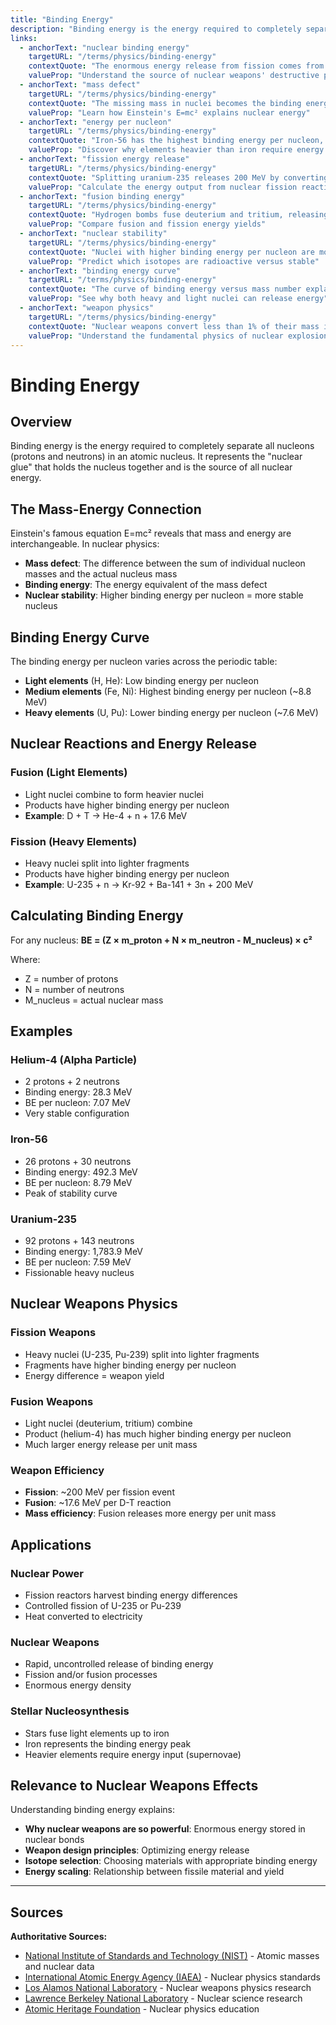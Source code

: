 ```yaml
---
title: "Binding Energy"
description: "Binding energy is the energy required to completely separate all nucleons (protons and neutrons) in an atomic nucleus."
links:
  - anchorText: "nuclear binding energy"
    targetURL: "/terms/physics/binding-energy"
    contextQuote: "The enormous energy release from fission comes from converting binding energy to kinetic energy"
    valueProp: "Understand the source of nuclear weapons' destructive power"
  - anchorText: "mass defect"
    targetURL: "/terms/physics/binding-energy"
    contextQuote: "The missing mass in nuclei becomes the binding energy that holds them together"
    valueProp: "Learn how Einstein's E=mc² explains nuclear energy"
  - anchorText: "energy per nucleon"
    targetURL: "/terms/physics/binding-energy"
    contextQuote: "Iron-56 has the highest binding energy per nucleon, making it the most stable"
    valueProp: "Discover why elements heavier than iron require energy to create"
  - anchorText: "fission energy release"
    targetURL: "/terms/physics/binding-energy"
    contextQuote: "Splitting uranium-235 releases 200 MeV by converting binding energy"
    valueProp: "Calculate the energy output from nuclear fission reactions"
  - anchorText: "fusion binding energy"
    targetURL: "/terms/physics/binding-energy"
    contextQuote: "Hydrogen bombs fuse deuterium and tritium, releasing binding energy"
    valueProp: "Compare fusion and fission energy yields"
  - anchorText: "nuclear stability"
    targetURL: "/terms/physics/binding-energy"
    contextQuote: "Nuclei with higher binding energy per nucleon are more stable"
    valueProp: "Predict which isotopes are radioactive versus stable"
  - anchorText: "binding energy curve"
    targetURL: "/terms/physics/binding-energy"
    contextQuote: "The curve of binding energy versus mass number explains both fission and fusion"
    valueProp: "See why both heavy and light nuclei can release energy"
  - anchorText: "weapon physics"
    targetURL: "/terms/physics/binding-energy"
    contextQuote: "Nuclear weapons convert less than 1% of their mass into energy via binding energy"
    valueProp: "Understand the fundamental physics of nuclear explosions"
---
```


# Binding Energy

## Overview

Binding energy is the energy required to completely separate all nucleons (protons and neutrons) in an atomic nucleus. It represents the "nuclear glue" that holds the nucleus together and is the source of all nuclear energy.

## The Mass-Energy Connection

Einstein's famous equation E=mc² reveals that mass and energy are interchangeable. In nuclear physics:
- **Mass defect**: The difference between the sum of individual nucleon masses and the actual nucleus mass
- **Binding energy**: The energy equivalent of the mass defect
- **Nuclear stability**: Higher binding energy per nucleon = more stable nucleus

## Binding Energy Curve

The binding energy per nucleon varies across the periodic table:
- **Light elements** (H, He): Low binding energy per nucleon
- **Medium elements** (Fe, Ni): Highest binding energy per nucleon (~8.8 MeV)
- **Heavy elements** (U, Pu): Lower binding energy per nucleon (~7.6 MeV)

## Nuclear Reactions and Energy Release

### Fusion (Light Elements)
- Light nuclei combine to form heavier nuclei
- Products have higher binding energy per nucleon
- **Example**: D + T → He-4 + n + 17.6 MeV

### Fission (Heavy Elements)
- Heavy nuclei split into lighter fragments
- Products have higher binding energy per nucleon
- **Example**: U-235 + n → Kr-92 + Ba-141 + 3n + 200 MeV

## Calculating Binding Energy

For any nucleus:
**BE = (Z × m_proton + N × m_neutron - M_nucleus) × c²**

Where:
- Z = number of protons
- N = number of neutrons
- M_nucleus = actual nuclear mass

## Examples

### Helium-4 (Alpha Particle)
- 2 protons + 2 neutrons
- Binding energy: 28.3 MeV
- BE per nucleon: 7.07 MeV
- Very stable configuration

### Iron-56
- 26 protons + 30 neutrons
- Binding energy: 492.3 MeV
- BE per nucleon: 8.79 MeV
- Peak of stability curve

### Uranium-235
- 92 protons + 143 neutrons
- Binding energy: 1,783.9 MeV
- BE per nucleon: 7.59 MeV
- Fissionable heavy nucleus

## Nuclear Weapons Physics

### Fission Weapons
- Heavy nuclei (U-235, Pu-239) split into lighter fragments
- Fragments have higher binding energy per nucleon
- Energy difference = weapon yield

### Fusion Weapons
- Light nuclei (deuterium, tritium) combine
- Product (helium-4) has much higher binding energy per nucleon
- Much larger energy release per unit mass

### Weapon Efficiency
- **Fission**: ~200 MeV per fission event
- **Fusion**: ~17.6 MeV per D-T reaction
- **Mass efficiency**: Fusion releases more energy per unit mass

## Applications

### Nuclear Power
- Fission reactors harvest binding energy differences
- Controlled fission of U-235 or Pu-239
- Heat converted to electricity

### Nuclear Weapons
- Rapid, uncontrolled release of binding energy
- Fission and/or fusion processes
- Enormous energy density

### Stellar Nucleosynthesis
- Stars fuse light elements up to iron
- Iron represents the binding energy peak
- Heavier elements require energy input (supernovae)

## Relevance to Nuclear Weapons Effects

Understanding binding energy explains:
- **Why nuclear weapons are so powerful**: Enormous energy stored in nuclear bonds
- **Weapon design principles**: Optimizing energy release
- **Isotope selection**: Choosing materials with appropriate binding energy
- **Energy scaling**: Relationship between fissile material and yield

---

## Sources

**Authoritative Sources:**

- [National Institute of Standards and Technology (NIST)](https://www.nist.gov) - Atomic masses and nuclear data
- [International Atomic Energy Agency (IAEA)](https://www.iaea.org) - Nuclear physics standards
- [Los Alamos National Laboratory](https://www.lanl.gov) - Nuclear weapons physics research
- [Lawrence Berkeley National Laboratory](https://www.lbl.gov) - Nuclear science research
- [Atomic Heritage Foundation](https://www.atomicheritage.org) - Nuclear physics education
